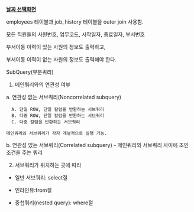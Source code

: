 ﻿**[날짜 선택화면](../README.md)**

employees 테이블과 job_history 테이블을 outer join 사용함.

모든 직원들의 사원번호, 업무코드, 시작일자, 종료일자, 부서번호

부서이동 이력이 있는 사원의 정보도 출력하고,

부서이동 이력이 없는 사원의 정보도 출력해야 한다.

SubQuery(부분쿼리)

1. 메인쿼리와의 연관성 여부

  a. 연관성 없는 서브쿼리(Noncorrelated subquery)
  
      A. 단일 ROW, 단일 칼럼을 반환하는 서브쿼리
      B. 다중 ROW, 단일 칼럼을 반환하는 서브쿼리
      C. 다중 컬럼을 반환하는 서브쿼리

    메인쿼리와 서브쿼리가 각자 개별적으로 실행 가능.

  b. 연관성 있는 서브쿼리(Correlated subquery)
    - 메인쿼리와 서브쿼리 사이에 조인조건을 주는 쿼리


2. 서브쿼리가 위치하는 곳에 따라

- 일반 서브쿼리: select절

- 인라인뷰:from절

- 중첩쿼리(nested query): where절
